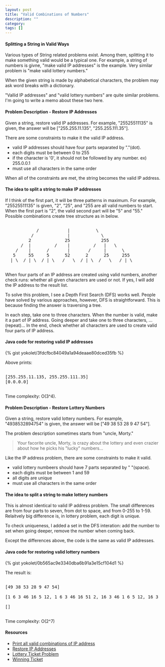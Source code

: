 ```yaml
---
layout: post
title: "Valid Combinations of Numbers"
description: ""
category: 
tags: []
---
```


#### Splitting a String in Valid Ways ####

Various types of String related problems exist.
Among them, splitting it to make something valid would be a typical one.
For example, a string of numbers is givne, "make valid IP addresses" is the example.
Very similar problem is "make valid lottery numbers."

When the given string is made by alphabetical characters,
the problem may ask word breaks with a dictionary.

"Vallid IP addresses" and "valid lottery numbers" are quite similar problems.
I'm going to write a memo about these two here.


#### Problem Description - Restore IP Addresses ####

Given a string, restore valid IP addresses.
For example, "25525511135" is given, the answer will be ["255.255.11.135", "255.255.111.35"].

There are some constraints to make it the valid IP address.

- valid IP addresses should have four parts separated by "."(dot).
- each digits must be between 0 to 255
- if the character is '0', it should not be followed by any number. ex) 255.0.0.1
- must use all characters in the same order

When all of the constraints are met, the string becomes the valid IP address.


#### The idea to split a string to make IP addresses ####

If I think of the first part, it will be three patterns in maximum.
For example, "25525511135" is given, "2", "25", and "255 are all valid numbers to start.
When the first part is "2", the valid second part will be "5" and "55."
Possible combinations create tree structure as in below.

<pre>

            /           |          \
          /             |            \
         2             25            255
      /  |         /    |         /   |   \
    /    |      /       |       /     |      \
   5     55     5      52      2      25     255
  | \  / | \  / | \   /   \  / | \  /   \   / | \

</pre>

When four parts of an IP address are created using valid numbers, another check runs:
whether all given characters are used or not.
If yes, I will add the IP address to the result list.


To solve this problem, I see a Depth First Search (DFS) works well.
People have solved by various approaches, however, DFS is straightforward.
This is because finding the answer is traversing a tree.

In each step, take one to three characters.
When the number is valid, make it a part of IP address.
Going deeper and take one to three characters, ...(repeat)...
In the end, check whether all characters are used to create valid four parts of IP address.


#### Java code for restoring valid IP addresses ####

{% gist yokolet/3fdcfbc84049a1a94deaae80dced35fb %}

Above prints:

<pre>

[255.255.11.135, 255.255.111.35]
[0.0.0.0]

</pre>

Time complexity: O(3^4).



#### Problem Description - Restore Lottery Numbers ####

Given a string, restore valid lottery numbers.
For example, "4938532894754" is given, the answer will be ["49 38 53 28 9 47 54"].

The problem description sometimes starts from "uncle, Morty."

> Your facorite uncle, Morty, is crazy about the lottery and
> even crazier about how he picks his "lucky" numbers...


Like the IP address problem, there are some constraints to make it valid.

- valid lottery numbeers should have 7 parts separated by " "(space).
- each digits must be between 1 and 59
- all digits are unique
- must use all characters in the same order


#### The idea to split a string to make lottery numbers ####

This is almost identical to valid IP address problem.
The small differences are from four parts to seven, from dot to space,
and from 0-255 to 1-59.
Relaitvely big difference is, in lottery problem, each digit is unique.

To check uniqueness, I added a set in the DFS interation:
add the number to set when going deeper, remove the number when coming back.

Except the differences above, the code is the same as valid IP addresses.


#### Java code for restoring valid lottery numbers ####

{% gist yokolet/0b565ac9e3340dba6b91a3e15cf104d1 %}

The result is:

<pre>

[49 38 53 28 9 47 54]

[1 6 3 46 16 5 12, 1 6 3 46 16 51 2, 16 3 46 1 6 5 12, 16 3 46 1 6 51 2]

[]

</pre>

Time complexity: O(2^7)


#### Resources ####

- [Print all valid combinations of IP address](http://qa.geeksforgeeks.org/3336/print-all-valid-combinations-of-ip-address)
- [Restore IP Addresses](http://www.programcreek.com/2014/06/leetcode-restore-ip-addresses-java/)
- [Lottery Ticket Problem](https://github.com/raviswan/ProgrammingProblems)
- [Winning Ticket](http://blog.sdeskills.com/qotd-2016-oct-28-winning-ticket/)
